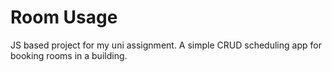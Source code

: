 # Room Usage 

JS based project for my uni assignment.
A simple CRUD scheduling app for booking rooms in a building.

